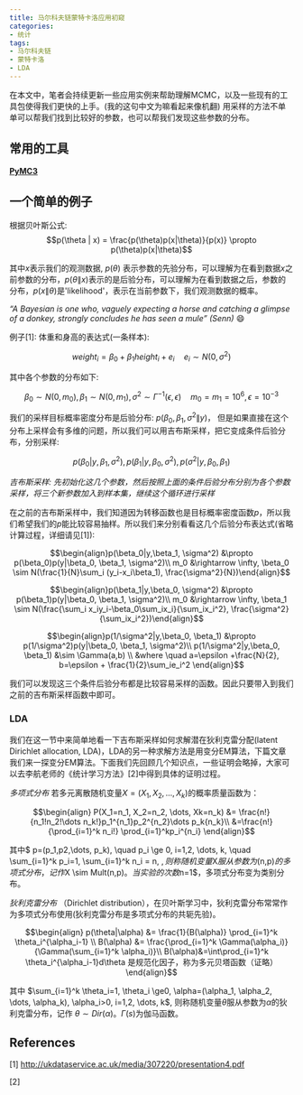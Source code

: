 ```yaml
---
title: 马尔科夫链蒙特卡洛应用初窥
categories:
- 统计
tags:
- 马尔科夫链
- 蒙特卡洛
- LDA
---
```


在本文中，笔者会持续更新一些应用实例来帮助理解MCMC，以及一些现有的工具包使得我们更快的上手。(我的这句中文为嘛看起来像机翻)
用采样的方法不单单可以帮我们找到比较好的参数，也可以帮我们发现这些参数的分布。

## 常用的工具
[**PyMC3**](https://docs.pymc.io)

## 一个简单的例子
根据贝叶斯公式:
$$p(\theta | x) = \frac{p(\theta)p(x|\theta)}{p(x)} \propto p(\theta)p(x|\theta)$$

其中$x$表示我们的观测数据, $p(\theta)$ 表示参数的先验分布，可以理解为在看到数据$x$之前参数的分布，$p(\theta \| x)$表示的是后验分布，可以理解为在看到数据之后，参数的分布，$p(x \|\theta)$是'likelihood'，表示在当前参数下，我们观测数据的概率。

*“A Bayesian is one who, vaguely expecting a horse and catching a glimpse of a donkey, strongly concludes he has seen a mule” (Senn)* :smile:

例子[1]:
体重和身高的表达式(一条样本):

$$weight_i = \beta_0 + \beta_1 height_i + e_i  \quad e_i \sim N(0, \sigma^2)$$

其中各个参数的分布如下:

$$\beta_0 \sim N(0, m_0), \beta_1 \sim N(0, m_1), \sigma^2 \sim \Gamma^{-1}(\epsilon, \epsilon) \quad m_0=m_1=10^6, \epsilon=10^{-3}$$


我们的采样目标概率密度分布是后验分布: $p(\beta_0, \beta_1, \sigma^2 \| y)$， 但是如果直接在这个分布上采样会有多维的问题，所以我们可以用吉布斯采样，把它变成条件后验分布，分别采样:

$$p(\beta_0|y,\beta_1, \sigma^2),p(\beta_1|y, \beta_0, \sigma^2), p(\sigma^2|y, \beta_0, \beta_1)$$

*吉布斯采样: 先初始化这几个参数，然后按照上面的条件后验分布分别为各个参数采样，将三个新参数加入到样本集，继续这个循环进行采样*

在之前的吉布斯采样中，我们知道因为转移函数也是目标概率密度函数$p$，所以我们希望我们的$p$能比较容易抽样。所以我们来分别看看这几个后验分布表达式(省略计算过程，详细请见[1]):

$$\begin{align}p(\beta_0|y,\beta_1, \sigma^2) &\propto p(\beta_0)p(y|\beta_0, \beta_1, \sigma^2)\\
m_0 &\rightarrow \infty, \beta_0 \sim N(\frac{1}{N}\sum_i (y_i-x_i\beta_1), \frac{\sigma^2}{N})\end{align}$$


$$\begin{align}p(\beta_1|y,\beta_0, \sigma^2) &\propto p(\beta_1)p(y|\beta_0, \beta_1, \sigma^2)\\
m_0 &\rightarrow \infty, \beta_1 \sim N(\frac{\sum_i x_iy_i-\beta_0\sum_ix_i}{\sum_ix_i^2}, \frac{\sigma^2}{\sum_ix_i^2})\end{align}$$


$$\begin{align}p(1/\sigma^2|y,\beta_0, \beta_1) &\propto p(1/\sigma^2)p(y|\beta_0, \beta_1, \sigma^2)\\
p(1/\sigma^2|y,\beta_0, \beta_1)  &\sim \Gamma(a,b) \\
&where \quad a=\epsilon +\frac{N}{2}, b=\epsilon + \frac{1}{2}\sum_ie_i^2
\end{align}$$

我们可以发现这三个条件后验分布都是比较容易采样的函数。因此只要带入到我们之前的吉布斯采样函数中即可。

### LDA
我们在这一节中来简单地看一下吉布斯采样如何求解潜在狄利克雷分配(latent Dirichlet allocation, LDA)，LDA的另一种求解方法是用变分EM算法，下篇文章我们来一探变分EM算法。下面我们先回顾几个知识点，一些证明会略掉，大家可以去李航老师的《统计学习方法》[2]中得到具体的证明过程。

*多项式分布* 若多元离散随机变量$X = (X_1, X_2, ..., X_k)$的概率质量函数为：

$$\begin{align} P(X_1=n_1, X_2=n_2, \dots, Xk=n_k) &= \frac{n!}{n_1!n_2!\dots n_k!}p_1^{n_1}p_2^{n_2}\dots p_k{n_k}\\
&=\frac{n!}{\prod_{i=1}^k n_i!} \prod_{i=1}^kp_i^{n_i}
 \end{align}$$

其中$ p=(p_1,p2,\dots, p_k), \quad p_i \ge 0, i=1,2, \dots, k, \quad \sum_{i=1}^k p_i=1, \sum_{i=1}^k n_i = n, $, 则称随机变量$X$服从参数为$(n,p)$的多项式分布，记作$X \sim Mult(n,p)$。当实验的次数$n=1$，多项式分布变为类别分布。

*狄利克雷分布* （Dirichlet distribution），在贝叶斯学习中，狄利克雷分布常常作为多项式分布使用(狄利克雷分布是多项式分布的共轭先验)。

$$\begin{align} 
p(\theta|\alpha) &= \frac{1}{B(\alpha)} \prod_{i=1}^k \theta_i^{\alpha_i-1} \\
B(\alpha) &= \frac{\prod_{i=1}^k \Gamma(\alpha_i)}{\Gamma(\sum_{i=1}^k \alpha_i)}\\
B(\alpha)&=\int\prod_{i=1}^k \theta_i^{\alpha_i-1}d\theta 是规范化因子，称为多元贝塔函数（证略）
\end{align}$$

其中 $\sum_{i=1}^k \theta_i=1, \theta_i \ge0, \alpha=(\alpha_1, \alpha_2, \dots, \alpha_k), \alpha_i>0, i=1,2, \dots, k$, 则称随机变量$\theta$服从参数为$\alpha$的狄利克雷分布，记作 $\theta \sim Dir(\alpha)$。$\Gamma(s)$为伽马函数。





## References

[1] http://ukdataservice.ac.uk/media/307220/presentation4.pdf

[2]










